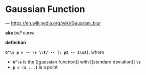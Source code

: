 # Gaussian Function

&mdash; <https://en.wikipedia.org/wiki/Gaussian_blur>

**aka** _bell curve_

**definition**

**`G^\s p = -- \s \\t/ -- [: p2 -- 2\s2]`**, where

- **`G^\s`** is the [[gaussian function]] with [[standard deviation]] **`\s`**
- **`p = (x ...)`** is a point
